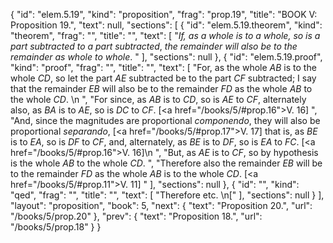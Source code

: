 {
  "id": "elem.5.19",
  "kind": "proposition",
  "frag": "prop.19",
  "title": "BOOK V: Proposition 19.",
  "text": null,
  "sections": [
    {
      "id": "elem.5.19.theorem",
      "kind": "theorem",
      "frag": "",
      "title": "",
      "text": [
        "<var>If, as a whole is to a whole, so is a part subtracted to a part subtracted</var>, <var>the remainder will also be to the remainder as whole to whole</var>. "
      ],
      "sections": null
    },
    {
      "id": "elem.5.19.proof",
      "kind": "proof",
      "frag": "",
      "title": "",
      "text": [
        "For, as the whole <var>AB</var> is to the whole <var>CD</var>, so let the part <var>AE</var> subtracted be to the part <var>CF</var> subtracted; I say that the remainder <var>EB</var> will also be to the remainder <var>FD</var> as the whole <var>AB</var> to the whole <var>CD</var>. \n      ",
        "For since, as <var>AB</var> is to <var>CD</var>, so is <var>AE</var> to <var>CF</var>, alternately also, as <var>BA</var> is to <var>AE</var>, so is <var>DC</var> to <var>CF</var>. [<a href=\"/books/5/#prop.16\">V. 16</a>] ",
        "And, since the magnitudes are proportional <var>componendo</var>, they will also be proportional <var>separando</var>, [<a href=\"/books/5/#prop.17\">V. 17</a>] that is, as <var>BE</var> is to <var>EA</var>, so is <var>DF</var> to <var>CF</var>, and, alternately, as <var>BE</var> is to <var>DF</var>, so is <var>EA</var> to <var>FC</var>. [<a href=\"/books/5/#prop.16\">V. 16</a>]\n      ",
        "But, as <var>AE</var> is to <var>CF</var>, so by hypothesis is the whole <var>AB</var> to the whole <var>CD</var>. ",
        "Therefore also the remainder <var>EB</var> will be to the remainder <var>FD</var> as the whole <var>AB</var> is to the whole <var>CD</var>. [<a href=\"/books/5/#prop.11\">V. 11</a>] "
      ],
      "sections": null
    },
    {
      "id": "",
      "kind": "qed",
      "frag": "",
      "title": "",
      "text": [
        "Therefore etc. \n["
      ],
      "sections": null
    }
  ],
  "layout": "proposition",
  "book": 5,
  "next": {
    "text": "Proposition 20.",
    "url": "/books/5/prop.20"
  },
  "prev": {
    "text": "Proposition 18.",
    "url": "/books/5/prop.18"
  }
}
